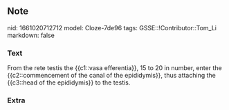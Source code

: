 ## Note
nid: 1661020712712
model: Cloze-7de96
tags: GSSE::!Contributor::Tom_Li
markdown: false

### Text
<div>
  From the rete testis the {{c1::vasa efferentia}}, 15 to 20 in
  number, enter the {{c2::commencement of the canal of the
  epididymis}}, thus attaching the {{c3::head of the epididymis}}
  to the testis.
</div>

### Extra

